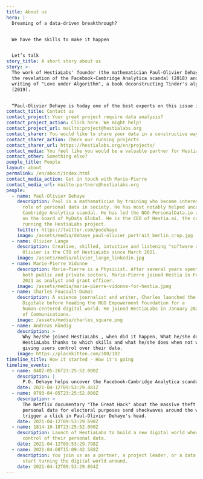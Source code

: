```yaml
---
title: About us
hero: |-
  Dreaming of a data-driven breakthrough?


  We have the skills to make it happen


  Let’s talk
story_title: A short story about us
story: >-
  The work of HestiaLabs' founder (the mathematician Paul-Olivier Dehaye) led to
  the revelation of the Facebook-Cambridge Analytica scandal (2018) and the
  writing of "Love under Algorithm", a book deconstructing Tinder's algorithm
  (2019).


  “Paul-Olivier Dehaye is today one of the best experts on this issue in the world. His aim is not to climb this kind of summit any further. Rather to contribute to the emergence of solutions and instruments likely to bring about change”, wrote Paris-Match. HestiaLabs is one of them.
contact_title: Contact us
contact_project: Your great project require data analysis?
contact_project_action: Click here. We might help!
contact_project_url: mailto:project@hestialabs.org
contact_sharer: You would like to share your data in a constructive way (without being cheated)
contact_sharer_action: Check our running projects
contact_sharer_url: https://hestialabs.org/en/projects/
contact_media: You feel like you would be a valuable partner for HestiaLabs?
contact_other: Something else?
people_title: People
layout: about
permalink: /en/about/index.html
contact_media_action: Get in touch with Marie-Pierre
contact_media_url: mailto:partners@hestialabs.org
people:
  - name: Paul-Olivier Dehaye
    description: Paul is a mathematician by training who became interested in the
      role of personal data in society. He has most notably helped uncover the
      Cambridge Analytica scandal. He has led the NGO PersonalData.io and sits
      on the board of MyData Global. He is the CEO of Hestia.ai, the company
      running the HestiaLabs project.
    twitter: https://twitter.com/podehaye
    image: /assets/media/dehaye_paul-olivier_portrait_berlin_crop.jpg
  - name: Olivier Lange
    description: Creative, skilled, intuitive and listening "software artisan",
      Olivier is the CTO of HestiaLabs since March 2021.
    image: /assets/media/olivier_lange_linkedin.jpg
  - name: Marie-Pierre Vidonne
    description: Marie-Pierre is a Physicist. After several years spent in R&D in
      both public and private sectors, Marie-Pierre joined Hestia in February
      2021 as analyst and grant officer.
    image: /assets/media/marie-pierre-vidonne-for-hestia.jpeg
  - name: Charles Foucault-Dumas
    description: A science journalist and writer, Charles launched the media L'Usine
      Digitale before heading the NGO Empowerment Foundation for a
      human-centered digital world. He joined HestiaLabs in January 2021 as Head
      of Communications.
    image: /assets/media/charles_square.png
  - name: Andreas Kündig
    description: >
      Why he/she joined HestiaLabs , when did it happen, What he/she does for
      HestiaLabs thanks to which skills and what he/she does when not working on
      giving users control over their data.
    image: https://placekitten.com/300/182
timeline_title: How it started - How it's going
timeline_events:
  - name: 0482-05-26T23:25:52.000Z
    description: |
      P.O. Dehaye helps uncover the Facebook-Cambridge Analytica scandal.
    date: 2021-04-12T09:53:29.481Z
  - name: 0793-04-05T23:25:52.000Z
    description: >
      The Netflix documentary "The Great Hack" about the massive theft of
      personal data for electoral purposes send shockwaves around the world and
      trigger a click in Paul-Olivier Dehaye's head.
    date: 2021-04-12T09:53:29.690Z
  - name: 1814-10-18T23:25:52.000Z
    description: Launch of HestiaLabs to build a new digital world where users keep
      control of their personal data.
    date: 2021-04-12T09:53:29.798Z
  - name: 2021-04-08T15:09:42.588Z
    description: You join us as a partner, a project leader, or a data sharer and
      start turning the digital world around.
    date: 2021-04-12T09:53:29.864Z
---
```

